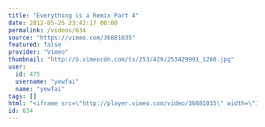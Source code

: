 ```yaml
---
title: "Everything is a Remix Part 4"
date: 2012-05-25 23:42:17 00:00
permalink: /videos/634
source: "https://vimeo.com/36881035"
featured: false
provider: "Vimeo"
thumbnail: "http://b.vimeocdn.com/ts/253/429/253429991_1280.jpg"
user:
  id: 475
  username: "yewfai"
  name: "yewfai"
tags: []
html: "<iframe src=\"http://player.vimeo.com/video/36881035\" width=\"1280\" height=\"720\" frameborder=\"0\" webkitAllowFullScreen mozallowfullscreen allowFullScreen></iframe>"
id: 634
---
```


